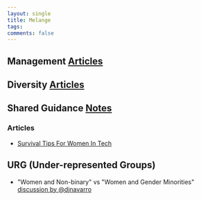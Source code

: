 ```yaml
---
layout: single
title: Melange
tags: 
comments: false
---
```


## Management [Articles](management.md)

## Diversity [Articles](diversity.md)

## Shared Guidance [Notes](shared_guidance.md)

### Articles
- [Survival Tips For Women In Tech](https://patricia.no/2018/09/06/survival_tips_for_women_in_tech.html)

## URG (Under-represented Groups)
- "Women and Non-binary" vs "Women and Gender Minorities"
  [discussion by @djnavarro](https://twitter.com/djnavarro/status/1013917111633080320)
  
